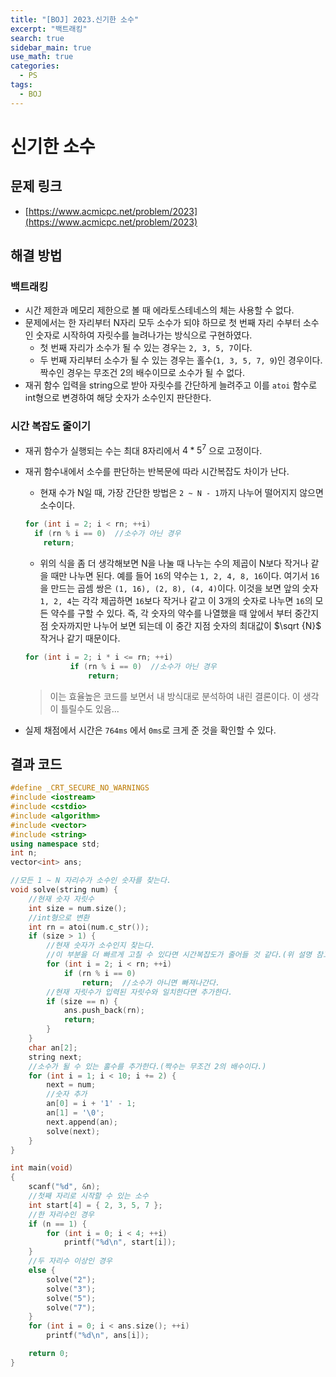 ```yaml
---
title: "[BOJ] 2023.신기한 소수"
excerpt: "백트래킹"
search: true
sidebar_main: true
use_math: true
categories:
  - PS
tags:
  - BOJ
---
```


# 신기한 소수

## 문제 링크
- [https://www.acmicpc.net/problem/2023](https://www.acmicpc.net/problem/2023)

## 해결 방법
### 백트래킹
- 시간 제한과 메모리 제한으로 볼 때 에라토스테네스의 체는 사용할 수 없다.
- 문제에서는 한 자리부터 N자리 모두 소수가 되야 하므로 첫 번째 자리 수부터 소수인 숫자로 시작하여 자릿수를 늘려나가는 방식으로 구현하였다.
  - 첫 번째 자리가 소수가 될 수 있는 경우는 ```2, 3, 5, 7```이다.
  - 두 번째 자리부터 소수가 될 수 있는 경우는 홀수(```1, 3, 5, 7, 9```)인 경우이다. 짝수인 경우는 무조건 2의 배수이므로 소수가 될 수 없다.
- 재귀 함수 입력을 string으로 받아 자릿수를 간단하게 늘려주고 이를 ```atoi``` 함수로 int형으로 변경하여 해당 숫자가 소수인지 판단한다.

### 시간 복잡도 줄이기
- 재귀 함수가 실행되는 수는 최대 8자리에서 ${4} * {5}^{7}$ 으로 고정이다.
- 재귀 함수내에서 소수를 판단하는 반복문에 따라 시간복잡도 차이가 난다.
  - 현재 수가 N일 때, 가장 간단한 방법은 ```2 ~ N - 1```까지 나누어 떨어지지 않으면 소수이다.

  ```cpp
  for (int i = 2; i < rn; ++i)
    if (rn % i == 0)  //소수가 아닌 경우
      return;
  ```

  - 위의 식을 좀 더 생각해보면 N을 나눌 때 나누는 수의 제곱이 N보다 작거나 같을 때만 나누면 된다. 예를 들어 ```16```의 약수는 ```1, 2, 4, 8, 16```이다. 여기서 ```16```을 만드는 곱셈 쌍은 ```(1, 16), (2, 8), (4, 4)```이다. 이것을 보면 앞의 숫자 ```1, 2, 4```는 각각 제곱하면 ```16```보다 작거나 같고 이 3개의 숫자로 나누면 ```16```의 모든 약수를 구할 수 있다. 즉, 각 숫자의 약수를 나열했을 때 앞에서 부터 중간지점 숫자까지만 나누어 보면 되는데 이 중간 지점 숫자의 최대값이 $\sqrt {N}$ 작거나 같기 때문이다.

  ```cpp
  for (int i = 2; i * i <= rn; ++i)
			if (rn % i == 0)  //소수가 아닌 경우
				return;
  ```

  > 이는 효율높은 코드를 보면서 내 방식대로 분석하여 내린 결론이다. 이 생각이 틀릴수도 있음...

- 실제 채점에서 시간은 ```764ms``` 에서 ```0ms```로 크게 준 것을 확인할 수 있다.


## 결과 코드

```cpp
#define _CRT_SECURE_NO_WARNINGS
#include <iostream>
#include <cstdio>
#include <algorithm>
#include <vector>
#include <string>
using namespace std;
int n;
vector<int> ans;

//모든 1 ~ N 자리수가 소수인 숫자를 찾는다.
void solve(string num) {
	//현재 숫자 자릿수
	int size = num.size();
	//int형으로 변환
	int rn = atoi(num.c_str());
	if (size > 1) {
		//현재 숫자가 소수인지 찾는다.
		//이 부분을 더 빠르게 고칠 수 있다면 시간복잡도가 줄어들 것 같다.(위 설명 참고)
		for (int i = 2; i < rn; ++i)
			if (rn % i == 0)
				return;  //소수가 아니면 빠져나간다.
		//현재 자릿수가 입력된 자릿수와 일치한다면 추가한다.
		if (size == n) {
			ans.push_back(rn);
			return;
		}
	}
	char an[2];
	string next;
	//소수가 될 수 있는 홀수를 추가한다.(짝수는 무조건 2의 배수이다.)
	for (int i = 1; i < 10; i += 2) {
		next = num;
		//숫자 추가
		an[0] = i + '1' - 1;
		an[1] = '\0';
		next.append(an);
		solve(next);
	}
}

int main(void)
{
	scanf("%d", &n);
	//첫째 자리로 시작할 수 있는 소수
	int start[4] = { 2, 3, 5, 7 };
	//한 자리수인 경우
	if (n == 1) {
		for (int i = 0; i < 4; ++i)
			printf("%d\n", start[i]);
	}
	//두 자리수 이상인 경우
	else {
		solve("2");
		solve("3");
		solve("5");
		solve("7");
	}
	for (int i = 0; i < ans.size(); ++i)
		printf("%d\n", ans[i]);

	return 0;
}

```
